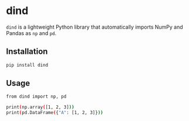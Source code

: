 # dind

`dind` is a lightweight Python library that automatically imports NumPy and Pandas as `np` and `pd`.

## Installation
```sh
pip install dind
```
## Usage
```sh
from dind import np, pd

print(np.array([1, 2, 3]))
print(pd.DataFrame({"A": [1, 2, 3]}))

```